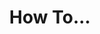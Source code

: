 ---
title: How To...
layout: gallery
permalink: /how-tos/
grid: true
summary: Learn how to file and track complaints with the CPC
---